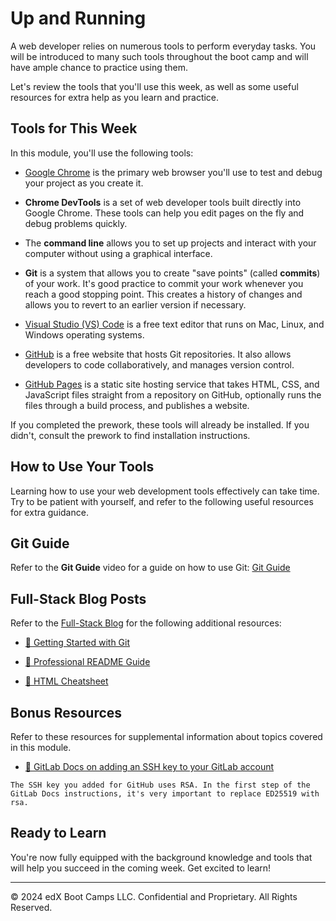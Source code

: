 # Up and Running
A web developer relies on numerous tools to perform everyday tasks. You will be introduced to many such tools throughout the boot camp and will have ample chance to practice using them.

Let's review the tools that you'll use this week, as well as some useful resources for extra help as you learn and practice.

## Tools for This Week
In this module, you'll use the following tools:
* [Google Chrome](https://www.google.com/chrome/) is the primary web browser you'll use to test and debug your project as you create it.

* **Chrome DevTools** is a set of web developer tools built directly into Google Chrome. These tools can help you edit pages on the fly and debug problems quickly.

* The **command line** allows you to set up projects and interact with your computer without using a graphical interface.

* **Git** is a system that allows you to create "save points" (called **commits**) of your work. It's good practice to commit your work whenever you reach a good stopping point. This creates a history of changes and allows you to revert to an earlier version if necessary.

* [Visual Studio (VS) Code](https://code.visualstudio.com/) is a free text editor that runs on Mac, Linux, and Windows operating systems.

* [GitHub](https://github.com/) is a free website that hosts Git repositories. It also allows developers to code collaboratively, and manages version control.

* [GitHub Pages](https://pages.github.com/) is a static site hosting service that takes HTML, CSS, and JavaScript files straight from a repository on GitHub, optionally runs the files through a build process, and publishes a website.

If you completed the prework, these tools will already be installed. If you didn't, consult the prework to find installation instructions.

## How to Use Your Tools
Learning how to use your web development tools effectively can take time. Try to be patient with yourself, and refer to the following useful resources for extra guidance.

## Git Guide
Refer to the **Git Guide** video for a guide on how to use Git: [Git Guide](https://www.youtube.com/watch?v=tRZGeaHPoaw)

## Full-Stack Blog Posts
Refer to the [Full-Stack Blog](https://coding-boot-camp.github.io/full-stack/) for the following additional resources:

* [📖 Getting Started with Git](https://coding-boot-camp.github.io/full-stack/git/getting-started-with-git)

* [📖 Professional README Guide](https://coding-boot-camp.github.io/full-stack/github/professional-readme-guide)


* [📖 HTML Cheatsheet](https://coding-boot-camp.github.io/full-stack/html/html-cheatsheet)

## Bonus Resources
Refer to these resources for supplemental information about topics covered in this module.

* [📖 GitLab Docs on adding an SSH key to your GitLab account](https://docs.gitlab.com/ee/ssh/#add-an-ssh-key-to-your-gitlab-account)

```
The SSH key you added for GitHub uses RSA. In the first step of the GitLab Docs instructions, it's very important to replace ED25519 with rsa.
```

## Ready to Learn
You're now fully equipped with the background knowledge and tools that will help you succeed in the coming week. Get excited to learn!

---
© 2024 edX Boot Camps LLC. Confidential and Proprietary. All Rights Reserved.
